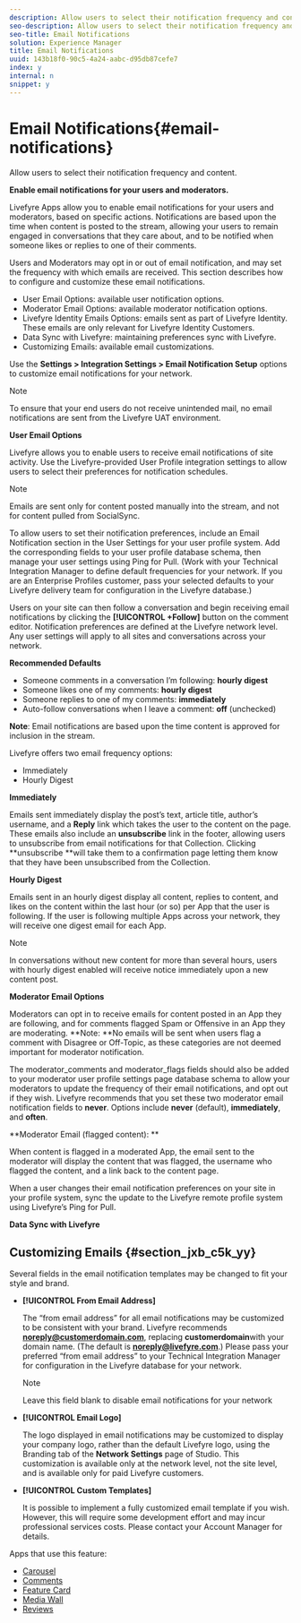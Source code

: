 ```yaml
---
description: Allow users to select their notification frequency and content.
seo-description: Allow users to select their notification frequency and content.
seo-title: Email Notifications
solution: Experience Manager
title: Email Notifications
uuid: 143b18f0-90c5-4a24-aabc-d95db87cefe7
index: y
internal: n
snippet: y
---
```


# Email Notifications{#email-notifications}

Allow users to select their notification frequency and content.

**Enable email notifications for your users and moderators.**

Livefyre Apps allow you to enable email notifications for your users and moderators, based on specific actions. Notifications are based upon the time when content is posted to the stream, allowing your users to remain engaged in conversations that they care about, and to be notified when someone likes or replies to one of their comments.

Users and Moderators may opt in or out of email notification, and may set the frequency with which emails are received. This section describes how to configure and customize these email notifications.

* User Email Options: available user notification options.
* Moderator Email Options: available moderator notification options.
* Livefyre Identity Emails Options: emails sent as part of Livefyre Identity. These emails are only relevant for Livefyre Identity Customers. 
* Data Sync with Livefyre: maintaining preferences sync with Livefyre.
* Customizing Emails: available email customizations.

Use the **Settings > Integration Settings > Email Notification Setup** options to customize email notifications for your network.

>[!NOTE]
>
>To ensure that your end users do not receive unintended mail, no email notifications are sent from the Livefyre UAT environment.

**User Email Options**

Livefyre allows you to enable users to receive email notifications of site activity. Use the Livefyre-provided User Profile integration settings to allow users to select their preferences for notification schedules.

>[!NOTE]
>
>Emails are sent only for content posted manually into the stream, and not for content pulled from SocialSync.

To allow users to set their notification preferences, include an Email Notification section in the User Settings for your user profile system. Add the corresponding fields to your user profile database schema, then manage your user settings using Ping for Pull. (Work with your Technical Integration Manager to define default frequencies for your network. If you are an Enterprise Profiles customer, pass your selected defaults to your Livefyre delivery team for configuration in the Livefyre database.)

Users on your site can then follow a conversation and begin receiving email notifications by clicking the **[!UICONTROL +Follow]** button on the comment editor. Notification preferences are defined at the Livefyre network level. Any user settings will apply to all sites and conversations across your network.

**Recommended Defaults**

* Someone comments in a conversation I’m following: **hourly digest**
* Someone likes one of my comments: **hourly digest**
* Someone replies to one of my comments: **immediately**
* Auto-follow conversations when I leave a comment: **off** (unchecked)

**Note**: Email notifications are based upon the time content is approved for inclusion in the stream.

Livefyre offers two email frequency options:

* Immediately
* Hourly Digest

**Immediately**

Emails sent immediately display the post’s text, article title, author’s username, and a **Reply** link which takes the user to the content on the page. These emails also include an **unsubscribe** link in the footer, allowing users to unsubscribe from email notifications for that Collection. Clicking **unsubscribe **will take them to a confirmation page letting them know that they have been unsubscribed from the Collection.

**Hourly Digest**

Emails sent in an hourly digest display all content, replies to content, and likes on the content within the last hour (or so) per App that the user is following. If the user is following multiple Apps across your network, they will receive one digest email for each App.

>[!NOTE]
>
>In conversations without new content for more than several hours, users with hourly digest enabled will receive notice immediately upon a new content post.

**Moderator Email Options**

Moderators can opt in to receive emails for content posted in an App they are following, and for comments flagged Spam or Offensive in an App they are moderating. **Note: **No emails will be sent when users flag a comment with Disagree or Off-Topic, as these categories are not deemed important for moderator notification.

The moderator_comments and moderator_flags fields should also be added to your moderator user profile settings page database schema to allow your moderators to update the frequency of their email notifications, and opt out if they wish. Livefyre recommends that you set these two moderator email notification fields to **never**. Options include **never** (default), **immediately**, and **often**.

**Moderator Email (flagged content): **

When content is flagged in a moderated App, the email sent to the moderator will display the content that was flagged, the username who flagged the content, and a link back to the content page.

When a user changes their email notification preferences on your site in your profile system, sync the update to the Livefyre remote profile system using Livefyre’s Ping for Pull.

**Data Sync with Livefyre**

## Customizing Emails {#section_jxb_c5k_yy}

Several fields in the email notification templates may be changed to fit your style and brand.

* **[!UICONTROL From Email Address]**

  The “from email address” for all email notifications may be customized to be consistent with your brand. Livefyre recommends **noreply@customerdomain.com**, replacing **customerdomain**with your domain name. (The default is **noreply@livefyre.com**.) Please pass your preferred “from email address” to your Technical Integration Manager for configuration in the Livefyre database for your network.

  >[!NOTE]
  >
  >Leave this field blank to disable email notifications for your network

* **[!UICONTROL Email Logo]**

  The logo displayed in email notifications may be customized to display your company logo, rather than the default Livefyre logo, using the Branding tab of the **Network Settings** page of Studio. This customization is available only at the network level, not the site level, and is available only for paid Livefyre customers.

* **[!UICONTROL Custom Templates]**

  It is possible to implement a fully customized email template if you wish. However, this will require some development effort and may incur professional services costs. Please contact your Account Manager for details.

<a id="section_blk_ccj_h1b"></a>

Apps that use this feature:

* [Carousel](../c-carousel-app/c-carousel-app.md#c_carousel_app)
* [Comments](c_comments_app.md#c_comments_app)
* [Feature Card](../c-feature-card-app/c-feature-card-app.md#c_feature_card_app)
* [Media Wall](../c-media-wall-app/c-media-wall-app.md#c_media_wall_app)
* [Reviews](../c-reviews-app/c-reviews-app.md#c_reviews_app)

